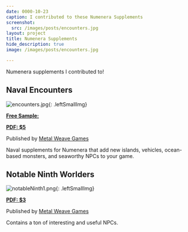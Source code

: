 ```yaml
---
date: 0000-10-23
caption: I contributed to these Numenera Supplements
screenshot:
  src: /images/posts/encounters.jpg
layout: project
title: Numenera Supplements
hide_description: true
image: /images/posts/encounters.jpg

---
```

Numenera supplements I contributed to!

## Naval Encounters

![encounters.jpg]({{site.url}}/images/posts/encounters.jpg){: .leftSmallImg}

[**Free Sample:**](https://www.drivethrurpg.com//product/128899/Naval-Perils)

[**PDF: $5**](http://rpg.drivethrustuff.com/product/127773/Naval-Encounters)

Published by [Metal Weave Games](http://www.metalweavegames.com/)

Naval supplements for Numenera that add new islands, vehicles, ocean-based monsters, and seaworthy NPCs to your game.

## Notable Ninth Worlders

![notableNinth1.png]({{site.url}}/images/posts/notableNinth1.png){: .leftSmallImg}

[**PDF: $3**](http://rpg.drivethrustuff.com/product/140758/Notable-Ninth-Worlders)

Published by [Metal Weave Games](http://www.metalweavegames.com/)

Contains a ton of interesting and useful NPCs.
